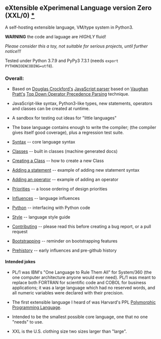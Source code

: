 ## eXtensible eXperimenal Language version Zero (XXL/0) [*](#intended-jokes)

A self-hosting extensible language, VM/type system in Python3.

**WARNING** the code and laguage are *HIGHLY* fluid!

*Please consider this a toy, not suitable for serious projects,
until further notice!!!*

Tested under Python 3.7.9 and PyPy3 7.3.1 (needs `export PYTHONIOENCODING=utf8`).

### Overall:

* Based on [Douglas Crockford's](http://crockford.com/)
	[JavaScript parser](http://crockford.com/javascript/tdop/tdop.html)
	based on [Vaughan Pratt's](http://boole.stanford.edu/pratt.html)
	[Top Down Operator Precedence Parsing](http://web.archive.org/web/20151223215421/http://hall.org.ua/halls/wizzard/pdf/Vaughan.Pratt.TDOP.pdf) technique.

* JavaScript-like syntax, Python3-like types,
	new statements, operators and classes can be created at runtime.

* A sandbox for testing out ideas for "little languages"

* The base language contains enough to write the compiler;
	(the compiler gives itself good coverage),
	plus a regression test suite.

* [Syntax](doc/syntax.md) -- core language syntax

* [Classes](doc/classes.md) -- built in classes (machine generated docs)

* [Creating a Class](doc/create-class.md) -- how to create a new Class

* [Adding a statement](doc/adding-statement.md) -- example of adding new statement syntax

* [Adding an operator](doc/adding-operator.md) -- example of adding an operator

* [Priorities](doc/priorities.md) -- a loose ordering of design priorities

* [Influences](doc/influences.md) -- language influences

* [Python](doc/python.md) -- interfacing with Python code

* [Style](doc/style.md) -- language style guide

* [Contributing](doc/contributing.md) -- please read this before creating a bug report, or a pull request

* [Bootstrapping](doc/bootstrapping.md) -- reminder on bootstrapping features

* [Prehistory](doc/prehistory.md) -- early influences and pre-github history

#### Intended jokes

* PL/1 was IBM's "One Language to Rule Them All" for System/360
     (the one computer architecture anyone would ever need).
     PL/1 was meant to replace both FORTRAN for scientific code
     and COBOL for business applications; it was a large
     language which had no reserved words, and all numeric
     variables were declared with their precision.

* The first extensible language I heard of was Harvard's PPL
     [Polymorphic Programming Language](https://en.wikipedia.org/wiki/Polymorphic_Programming_Language).

* Intended to be the smallest possible core language,
     one that no one "needs" to use.

* XXL is the U.S. clothing size two sizes larger than "large".
